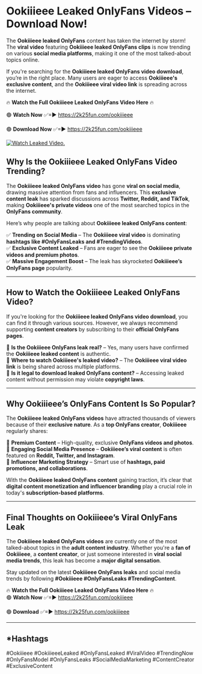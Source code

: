 # Ookiiieee Leaked OnlyFans Videos – Download Now!

The **Ookiiieee leaked OnlyFans** content has taken the internet by storm! The **viral video** featuring **Ookiiieee leaked OnlyFans clips** is now trending on various **social media platforms**, making it one of the most talked-about topics online.  

If you're searching for the **Ookiiieee leaked OnlyFans video download**, you’re in the right place. Many users are eager to access **Ookiiieee's exclusive content**, and the **Ookiiieee viral video link** is spreading across the internet.  

🔥 **Watch the Full Ookiiieee Leaked OnlyFans Video Here** 🔥  

🟢 **Watch Now** ✅=► https://2k25fun.com/ookiiieee

🟢 **Download Now** ✅=► https://2k25fun.com/ookiiieee

[![Watch Leaked Video.](https://miro.medium.com/v2/resize:fit:828/format:webp/1*cilzJN44JGOrTw9NJCrNHA.gif "Watch Leaked Video")](https://2k25fun.com/ookiiieee)

## **Why Is the Ookiiieee Leaked OnlyFans Video Trending?**  

The **Ookiiieee leaked OnlyFans video** has gone **viral on social media**, drawing massive attention from fans and influencers. This **exclusive content leak** has sparked discussions across **Twitter, Reddit, and TikTok**, making **Ookiiieee's private videos** one of the most searched topics in the **OnlyFans community**.  

Here’s why people are talking about **Ookiiieee leaked OnlyFans content**:  

✅ **Trending on Social Media** – The **Ookiiieee viral video** is dominating **hashtags like #OnlyFansLeaks and #TrendingVideos**.  
✅ **Exclusive Content Leaked** – Fans are eager to see the **Ookiiieee private videos and premium photos**.  
✅ **Massive Engagement Boost** – The leak has skyrocketed **Ookiiieee’s OnlyFans page** popularity.  

---

## **How to Watch the Ookiiieee Leaked OnlyFans Video?**  

If you're looking for the **Ookiiieee leaked OnlyFans video download**, you can find it through various sources. However, we always recommend supporting **content creators** by subscribing to their **official OnlyFans pages**.  

🔹 **Is the Ookiiieee OnlyFans leak real?** – Yes, many users have confirmed the **Ookiiieee leaked content** is authentic.  
🔹 **Where to watch Ookiiieee's leaked video?** – The **Ookiiieee viral video link** is being shared across multiple platforms.  
🔹 **Is it legal to download leaked OnlyFans content?** – Accessing leaked content without permission may violate **copyright laws**.  

---

## **Why Ookiiieee’s OnlyFans Content Is So Popular?**  

The **Ookiiieee leaked OnlyFans videos** have attracted thousands of viewers because of their **exclusive nature**. As a **top OnlyFans creator**, **Ookiiieee** regularly shares:  

📌 **Premium Content** – High-quality, exclusive **OnlyFans videos and photos**.  
📌 **Engaging Social Media Presence** – **Ookiiieee’s viral content** is often featured on **Reddit, Twitter, and Instagram**.  
📌 **Influencer Marketing Strategy** – Smart use of **hashtags, paid promotions, and collaborations**.  

With the **Ookiiieee leaked OnlyFans content** gaining traction, it’s clear that **digital content monetization and influencer branding** play a crucial role in today's **subscription-based platforms**.  

---

## **Final Thoughts on Ookiiieee’s Viral OnlyFans Leak**  

The **Ookiiieee leaked OnlyFans videos** are currently one of the most talked-about topics in the **adult content industry**. Whether you're a **fan of Ookiiieee**, a **content creator**, or just someone interested in **viral social media trends**, this leak has become a **major digital sensation**.  

Stay updated on the latest **Ookiiieee OnlyFans leaks** and social media trends by following **#Ookiiieee #OnlyFansLeaks #TrendingContent**.  

🔥 **Watch the Full Ookiiieee Leaked OnlyFans Video Here** 🔥  
🟢 **Watch Now** ✅=► https://2k25fun.com/ookiiieee

🟢 **Download** ✅=► https://2k25fun.com/ookiiieee

---

## *Hashtags
#Ookiiieee #OokiiieeeLeaked #OnlyFansLeaked #ViralVideo #TrendingNow #OnlyFansModel #OnlyFansLeaks #SocialMediaMarketing #ContentCreator #ExclusiveContent  